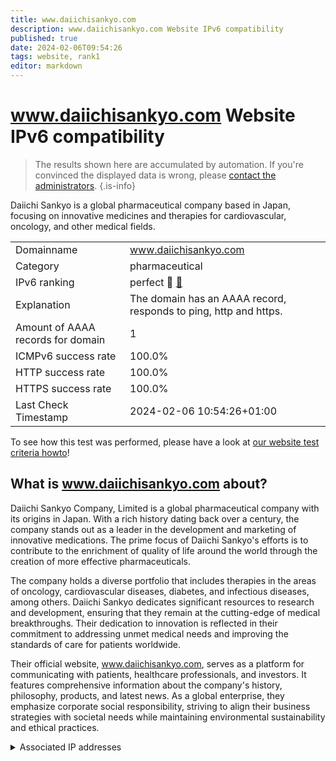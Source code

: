 ```yaml
---
title: www.daiichisankyo.com
description: www.daiichisankyo.com Website IPv6 compatibility
published: true
date: 2024-02-06T09:54:26
tags: website, rank1
editor: markdown
---
```


# www.daiichisankyo.com Website IPv6 compatibility

> The results shown here are accumulated by automation. If you're convinced the displayed data is wrong, please [contact the administrators](/howto/chat). 
{.is-info}

Daiichi Sankyo is a global pharmaceutical company based in Japan, focusing on innovative medicines and therapies for cardiovascular, oncology, and other medical fields.


|   |   |
| - | - |
| Domainname | www.daiichisankyo.com
| Category | pharmaceutical |
| IPv6 ranking | perfect :1st_place_medal: [🔗](/howto/ranking) |
| Explanation | The domain has an AAAA record, responds to ping, http and https. |
| Amount of AAAA records for domain | 1 |
| ICMPv6 success rate | 100.0%|
| HTTP success rate | 100.0% |
| HTTPS success rate | 100.0% |
| Last Check Timestamp | 2024-02-06 10:54:26+01:00 |

To see how this test was performed, please have a look at [our website test criteria howto](/howto/testcriteria/website)!


## What is www.daiichisankyo.com about?
Daiichi Sankyo Company, Limited is a global pharmaceutical company with its origins in Japan. With a rich history dating back over a century, the company stands out as a leader in the development and marketing of innovative medications. The prime focus of Daiichi Sankyo's efforts is to contribute to the enrichment of quality of life around the world through the creation of more effective pharmaceuticals.

The company holds a diverse portfolio that includes therapies in the areas of oncology, cardiovascular diseases, diabetes, and infectious diseases, among others. Daiichi Sankyo dedicates significant resources to research and development, ensuring that they remain at the cutting-edge of medical breakthroughs. Their dedication to innovation is reflected in their commitment to addressing unmet medical needs and improving the standards of care for patients worldwide.

Their official website, www.daiichisankyo.com, serves as a platform for communicating with patients, healthcare professionals, and investors. It features comprehensive information about the company's history, philosophy, products, and latest news. As a global enterprise, they emphasize corporate social responsibility, striving to align their business strategies with societal needs while maintaining environmental sustainability and ethical practices.



<details>
<summary>Associated IP addresses</summary>

2606:2800:233:1cb7:261b:1f9c:2074:3c

</details>
